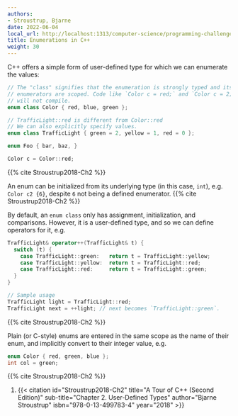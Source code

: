 ```yaml
---
authors:
- Stroustrup, Bjarne
date: 2022-06-04
local_url: http://localhost:1313/computer-science/programming-challenges/language-concepts/type-systems/user-defined-types/enumerations-in-cpp/
title: Enumerations in C++
weight: 30
---
```


C++ offers a simple form of user-defined type for which we can enumerate
the values:

```cpp
// The "class" signifies that the enumeration is strongly typed and its
// enumerators are scoped. Code like `Color c = red;` and `Color c = 2;`
// will not compile.
enum class Color { red, blue, green };

// TrafficLight::red is different from Color::red
// We can also explicitly specify values.
enum class TrafficLight { green = 2, yellow = 1, red = 0 };

enum Foo { bar, baz, }

Color c = Color::red;
```

{{% cite Stroustrup2018-Ch2 %}}

An enum can be initialized from its underlying type (in this case,
`int`), e.g. `Color c2 {6}`, despite `6` not being a defined enumerator.
{{% cite Stroustrup2018-Ch2 %}}

By default, an `enum class` only has assignment, initialization, and
comparisons. However, it is a user-defined type, and so we can define
operators for it, e.g.

```cpp
TrafficLight& operator++(TrafficLight& t) {
  switch (t) {
    case TrafficLight::green:   return t = TrafficLight::yellow;
    case TrafficLight::yellow:  return t = TrafficLight::red;
    case TrafficLight::red:     return t = TrafficLight::green;
  }
}

// Sample usage
TrafficLight light = TrafficLight::red;
TrafficLight next = ++light; // next becomes `TrafficLight::green`.
```

{{% cite Stroustrup2018-Ch2 %}}

Plain (or C-style) enums are entered in the same scope as the name of
their enum, and implicitly convert to their integer value, e.g.

```cpp
enum Color { red, green, blue };
int col = green;
```

{{% cite Stroustrup2018-Ch2 %}}

1. {{< citation
  id="Stroustrup2018-Ch2"
  title="A Tour of C++ (Second Edition)"
  sub-title="Chapter 2. User-Defined Types"
  author="Bjarne Stroustrup"
  isbn="978-0-13-499783-4"
  year="2018" >}}
